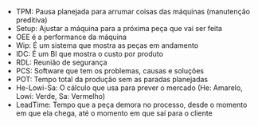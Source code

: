 - TPM: Pausa planejada para arrumar coisas das máquinas (manutenção preditiva)
- Setup: Ajustar a máquina para a próxima peça que vai ser feita
- OEE é a performance da máquina
- Wip: É um sistema que mostra as peças em andamento
- IDC: É um BI que mostra o custo por produto
- RDL: Reunião de segurança
- PCS: Software que tem os problemas, causas e soluções
- POT: Tempo total da produção sem as paradas planejadas
- He-Lowi-Sa: O cálculo que usa para prever o mercado (He: Amarelo, Lowi: Verde, Sa: Vermelho)
- LeadTime: Tempo que a peça demora no processo, desde o momento em que ela chega, até o momento em que saí para o cliente